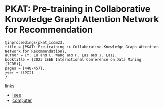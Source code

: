 # PKAT: Pre-training in Collaborative Knowledge Graph Attention Network for Recommendation

```
@inproceedings{pkat_icdm23,
title = {PKAT: Pre-training in Collaborative Knowledge Graph Attention Network for Recommendation},
author = {Y. Lu and C. Wang and P. Lai and J. Lai},
booktitle = {2023 IEEE International Conference on Data Mining (ICDM)},
pages = {448-457},
year = {2023}
}
```

links
- [ieee](https://doi.org/10.1109/ICDM58522.2023.00054)
- [computer](https://doi.ieeecomputersociety.org/10.1109/ICDM58522.2023.00054)
